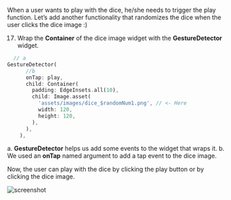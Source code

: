 When a user wants to play with the dice, he/she needs to trigger the play function. Let’s add another functionality that randomizes the dice when the user clicks the dice image :)

17. Wrap the **Container** of the dice image widget with the **GestureDetector** widget.

```dart
  // a
GestureDetector(
      //b
      onTap: play,
      child: Container(
        padding: EdgeInsets.all(10),
        child: Image.asset(
          'assets/images/dice_$randomNum1.png', // <- Here
          width: 120,
          height: 120,
        ),
      ),
    ),
```

a. **GestureDetector** helps us add some events to the widget that wraps it.
b. We used an **onTap** named argument to add a tap event to the dice image.

Now, the user can play with the dice by clicking the play button or by clicking the dice image.

![screenshot](https://lh5.googleusercontent.com/xUs0j-xHJhmIpXAe_OhlQGu0NqJzXprySV20smFU89o4xY46LAHcZi_A6y9IVyKX3FEkXCv4Yt0UiG6vVjqD7jVTFW0ZWp-mwx6Zs7Mxf4e3nFYik7VrBmcn_18ZbmN_3Ckruaw5)
